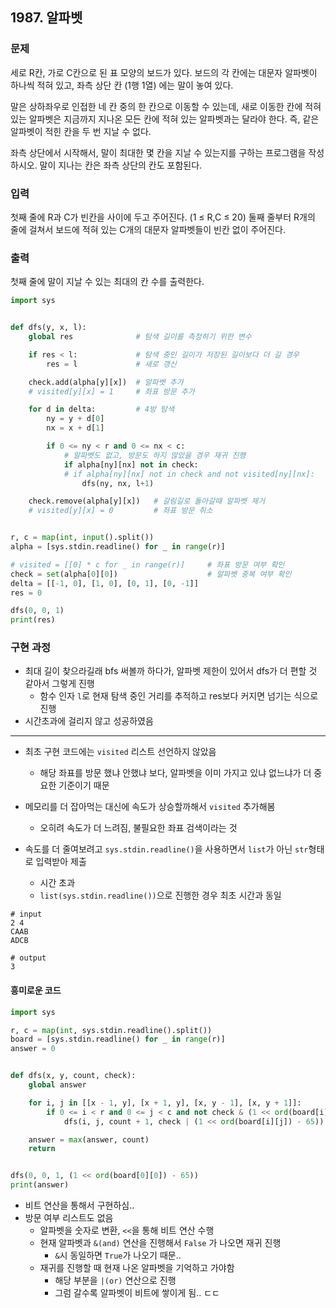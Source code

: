 ## 1987. 알파벳

### 문제

세로 R칸, 가로 C칸으로 된 표 모양의 보드가 있다. 보드의 각 칸에는 대문자 알파벳이 하나씩 적혀 있고, 좌측 상단 칸 (1행 1열) 에는 말이 놓여 있다.

말은 상하좌우로 인접한 네 칸 중의 한 칸으로 이동할 수 있는데, 새로 이동한 칸에 적혀 있는 알파벳은 지금까지 지나온 모든 칸에 적혀 있는 알파벳과는 달라야 한다. 즉, 같은 알파벳이 적힌 칸을 두 번 지날 수 없다.

좌측 상단에서 시작해서, 말이 최대한 몇 칸을 지날 수 있는지를 구하는 프로그램을 작성하시오. 말이 지나는 칸은 좌측 상단의 칸도 포함된다.

### 입력

첫째 줄에 R과 C가 빈칸을 사이에 두고 주어진다. (1 ≤ R,C ≤ 20) 둘째 줄부터 R개의 줄에 걸쳐서 보드에 적혀 있는 C개의 대문자 알파벳들이 빈칸 없이 주어진다.

### 출력

첫째 줄에 말이 지날 수 있는 최대의 칸 수를 출력한다.



```python
import sys


def dfs(y, x, l):
    global res              # 탐색 길이를 측정하기 위한 변수

    if res < l:             # 탐색 중인 길이가 저장된 길이보다 더 길 경우
        res = l             # 새로 갱신

    check.add(alpha[y][x])  # 알파벳 추가
    # visited[y][x] = 1     # 좌표 방문 추가

    for d in delta:         # 4방 탐색
        ny = y + d[0]
        nx = x + d[1]

        if 0 <= ny < r and 0 <= nx < c:
            # 알파벳도 없고, 방문도 하지 않았을 경우 재귀 진행
            if alpha[ny][nx] not in check:
            # if alpha[ny][nx] not in check and not visited[ny][nx]:
                dfs(ny, nx, l+1)

    check.remove(alpha[y][x])   # 갈림길로 돌아갈때 알파벳 제거
    # visited[y][x] = 0         # 좌표 방문 취소


r, c = map(int, input().split())
alpha = [sys.stdin.readline() for _ in range(r)]

# visited = [[0] * c for _ in range(r)]     # 좌표 방문 여부 확인
check = set(alpha[0][0])                    # 알파벳 중복 여부 확인
delta = [[-1, 0], [1, 0], [0, 1], [0, -1]]
res = 0

dfs(0, 0, 1)
print(res)
```

### 구현 과정

- 최대 길이 찾으라길래 bfs 써볼까 하다가, 알파벳 제한이 있어서 dfs가 더 편할 것 같아서 그렇게 진행
  - 함수 인자 `l`로 현재 탐색 중인 거리를 추적하고 res보다 커지면 넘기는 식으로 진행
- 시간초과에 걸리지 않고 성공하였음

---

- 최초 구현 코드에는 `visited` 리스트 선언하지 않았음
  - 해당 좌표를 방문 했냐 안했냐 보다, 알파벳을 이미 가지고 있냐 없느냐가 더 중요한 기준이기 때문

- 메모리를 더 잡아먹는 대신에 속도가 상승할까해서 `visited` 추가해봄
  - 오히려 속도가 더 느려짐, 불필요한 좌표 검색이라는 것

- 속도를 더 줄여보려고 `sys.stdin.readline()`을 사용하면서 `list`가 아닌 `str`형태로 입력받아 제출
  - 시간 초과
  - `list(sys.stdin.readline())`으로 진행한 경우 최초 시간과 동일

```
# input
2 4
CAAB
ADCB

# output
3
```



#### 흥미로운 코드

```python
import sys

r, c = map(int, sys.stdin.readline().split())
board = [sys.stdin.readline() for _ in range(r)]
answer = 0


def dfs(x, y, count, check):
    global answer

    for i, j in [[x - 1, y], [x + 1, y], [x, y - 1], [x, y + 1]]:
        if 0 <= i < r and 0 <= j < c and not check & (1 << ord(board[i][j]) - 65):
            dfs(i, j, count + 1, check | (1 << ord(board[i][j]) - 65))

    answer = max(answer, count)
    return


dfs(0, 0, 1, (1 << ord(board[0][0]) - 65))
print(answer)
```

- 비트 연산을 통해서 구현하심..
- 방문 여부 리스트도 없음
  - 알파벳을 숫자로 변환, `<<`을 통해 비트 연산 수행
  - 현재 알파벳과 `&(and)` 연산을 진행해서 `False` 가 나오면 재귀 진행
    - `&`시 동일하면 `True`가 나오기 때문..
  - 재귀를 진행할 때 현재 나온 알파벳을 기억하고 가야함
    - 해당 부분을 `|(or)` 연산으로 진행
    - 그럼 갈수록 알파벳이 비트에 쌓이게 됨.. ㄷㄷ